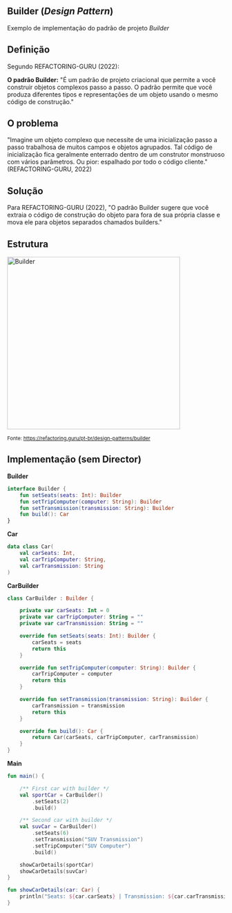 ## Builder (_Design Pattern_)
Exemplo de implementação do padrão de projeto _Builder_

## Definição

Segundo REFACTORING-GURU (2022):

**O padrão Builder:** "É um padrão de projeto criacional que permite a você construir objetos complexos passo a passo. O padrão permite que você produza diferentes tipos e representações de um objeto usando o mesmo código de construção."

## O problema

"Imagine um objeto complexo que necessite de uma inicialização passo a passo trabalhosa de muitos campos e objetos agrupados. Tal código de inicialização fica geralmente enterrado dentro de um construtor monstruoso com vários parâmetros. Ou pior: espalhado por todo o código cliente." (REFACTORING-GURU, 2022)

## Solução

Para REFACTORING-GURU (2022), "O padrão Builder sugere que você extraia o código de construção do objeto para fora de sua própria classe e mova ele para objetos separados chamados builders."

## Estrutura

<img width="400" alt="Builder" src="https://user-images.githubusercontent.com/5003410/148385179-851b58fe-4ce7-4854-bc94-6c08c7712549.png">

<sup>Fonte: https://refactoring.guru/pt-br/design-patterns/builder</sup>

## Implementação (sem Director)

**Builder**

```kotlin
interface Builder {
    fun setSeats(seats: Int): Builder
    fun setTripComputer(computer: String): Builder
    fun setTransmission(transmission: String): Builder
    fun build(): Car
}
```

**Car**

```kotlin
data class Car(
    val carSeats: Int,
    val carTripComputer: String,
    val carTransmission: String
)
```

**CarBuilder**

```kotlin
class CarBuilder : Builder {

    private var carSeats: Int = 0
    private var carTripComputer: String = ""
    private var carTransmission: String = ""

    override fun setSeats(seats: Int): Builder {
        carSeats = seats
        return this
    }

    override fun setTripComputer(computer: String): Builder {
        carTripComputer = computer
        return this
    }

    override fun setTransmission(transmission: String): Builder {
        carTransmission = transmission
        return this
    }

    override fun build(): Car {
        return Car(carSeats, carTripComputer, carTransmission)
    }
}

```

**Main**

```kotlin
fun main() {

    /** First car with builder */
    val sportCar = CarBuilder()
        .setSeats(2)
        .build()

    /** Second car with builder */
    val suvCar = CarBuilder()
        .setSeats(6)
        .setTransmission("SUV Transmission")
        .setTripComputer("SUV Computer")
        .build()

    showCarDetails(sportCar)
    showCarDetails(suvCar)
}

fun showCarDetails(car: Car) {
    println("Seats: ${car.carSeats} | Transmission: ${car.carTransmission} | Trip Computer: ${car.carTripComputer}")
}

```

